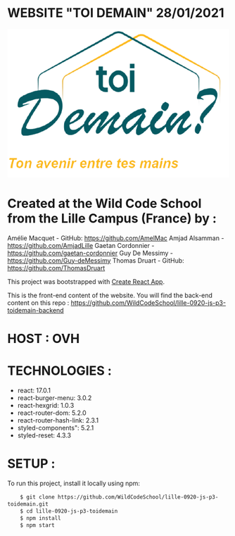 # WEBSITE "TOI DEMAIN" 28/01/2021
![alt text](https://github.com/WildCodeSchool/lille-0920-js-p3-toidemain/blob/dev/public/images/logo.png?raw=true)

# Created at the Wild Code School from the Lille Campus (France) by :

Amélie Macquet - GitHub: https://github.com/AmelMac
Amjad Alsamman - https://github.com/AmjadLille
Gaetan Cordonnier - https://github.com/gaetan-cordonnier
Guy De Messimy - https://github.com/Guy-deMessimy
Thomas Druart - GitHub: https://github.com/ThomasDruart

This project was bootstrapped with [Create React App](https://github.com/facebook/create-react-app).

This is the front-end content of the website. You will find the back-end content on this repo : https://github.com/WildCodeSchool/lille-0920-js-p3-toidemain-backend

# HOST : OVH

# TECHNOLOGIES :
  - react: 17.0.1
  - react-burger-menu: 3.0.2
  - react-hexgrid: 1.0.3
  - react-router-dom: 5.2.0
  - react-router-hash-link: 2.3.1
  - styled-components": 5.2.1
  - styled-reset: 4.3.3
  
 # SETUP :
 To run this project, install it locally using npm:

```
    $ git clone https://github.com/WildCodeSchool/lille-0920-js-p3-toidemain.git
    $ cd lille-0920-js-p3-toidemain
    $ npm install
    $ npm start
